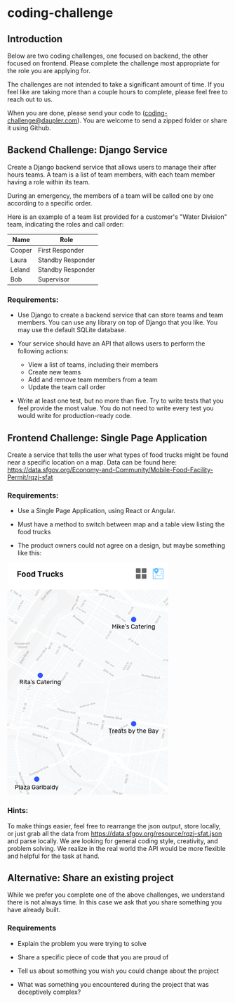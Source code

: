 # coding-challenge

## Introduction

Below are two coding challenges, one focused on backend, the other focused on frontend.  Please complete the challenge most appropriate for the role you are applying for.

The challenges are not intended to take a significant amount of time.  If you feel like  are taking more than a couple hours to complete, please feel free to reach out to us.

When you are done, please send your code to (coding-challenge@daupler.com). You are welcome to send a zipped folder or share it using Github.

## Backend Challenge: Django Service

Create a Django backend service that allows users to manage their after hours teams.  A team is a list of team members, with each team member having a role within its team.

During an emergency, the members of a team will be called one by one according to a specific order.

Here is an example of a team list provided for a customer's "Water Division" team, indicating the roles and call order:

Name | Role
--- | ---
Cooper | First Responder
Laura | Standby Responder
Leland | Standby Responder
Bob | Supervisor

### Requirements:

- Use Django to create a backend service that can store teams and team members.  You can use any library on top of Django that you like.  You may use the default SQLite database.

- Your service should have an API that allows users to perform the following actions:
  * View a list of teams, including their members
  * Create new teams
  * Add and remove team members from a team
  * Update the team call order

- Write at least one test, but no more than five.  Try to write tests that you feel provide the most value.  You do not need to write every test you would write for production-ready code.


## Frontend Challenge: Single Page Application

Create a service that tells the user what types of food trucks might be found near a specific location on a map. Data can be found here: https://data.sfgov.org/Economy-and-Community/Mobile-Food-Facility-Permit/rqzj-sfat

### Requirements:

- Use a Single Page Application, using React or Angular.

- Must have a method to switch between map and a table view listing the food trucks

- The product owners could not agree on a design, but maybe something like this:

![Food Trucks](food-trucks.png)

### Hints:

To make things easier, feel free to rearrange the json output, store locally, or just grab all the data from https://data.sfgov.org/resource/rqzj-sfat.json and parse locally. We are looking for general coding style, creativity, and problem solving. We realize in the real world the API would be more flexible and helpful for the task at hand.


## Alternative: Share an existing project

While we prefer you complete one of the above challenges, we understand there is not always time.  In this case we ask that you share something you have already built.

### Requirements

- Explain the problem you were trying to solve

- Share a specific piece of code that you are proud of

- Tell us about something you wish you could change about the project

- What was something you encountered during the project that was deceptively complex?
